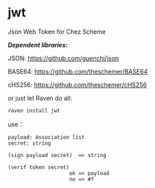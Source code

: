 # jwt
Json Web Token for Chez Scheme


***Dependent libraries:***

JSON: https://github.com/guenchi/json

BASE64: https://github.com/theschemer/BASE64

cHS256: https://github.com/theschemer/cHS256

or just let Raven do all:

`raven install jwt`


use：


```
payload: Association list
secret: string

(sign payload secret)  => string

(verif token secret)   
                    ok => payload
                    no => #f
```
